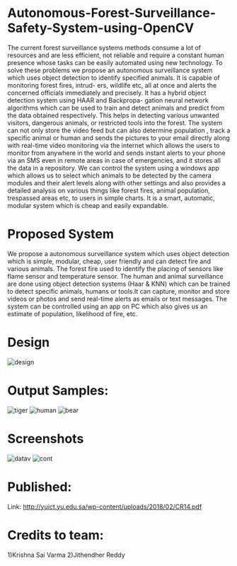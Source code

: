 # Autonomous-Forest-Surveillance-Safety-System-using-OpenCV
The current forest surveillance systems methods consume a lot of resources and are less efficient, not reliable and require a constant human presence whose tasks can be easily automated using new technology. To solve these problems we propose an autonomous surveillance system which uses object detection to identify specified animals. It is capable of monitoring forest fires, intrud- ers, wildlife etc, all at once and alerts the concerned officials immediately and precisely. It has a hybrid object detection system using HAAR and Backpropa- gation neural network algorithms which can be used to train and detect animals and predict from the data obtained respectively. This helps in detecting various unwanted visitors, dangerous animals, or restricted tools into the forest. The system can not only store the video feed but can also determine population , track a specific animal or human and sends the pictures to your email directly along with real-time video monitoring via the internet which allows the users to monitor from anywhere in the world and sends instant alerts to your phone via an SMS even in remote areas in case of emergencies, and it stores all the data in a repository. We can control the system using a windows app which allows us to select which animals to be detected by the camera modules and their alert levels along with other settings and also provides a detailed analysis on various things like forest fires, animal population, trespassed areas etc, to users in simple charts. It is a smart, automatic, modular system which is cheap and easily expandable.

# Proposed System
We propose a autonomous surveillance system which uses object detection which is simple, modular, cheap, user friendly and can detect fire and various animals. The forest fire used to identify the placing of sensors like flame sensor and temperature sensor. The human and animal surveillance are done using object detection systems (Haar & KNN) which can be trained to detect specific animals, humans or tools.It can capture, monitor and store videos or photos and send real-time alerts as emails or text messages. The system can be controlled using an app on PC which also gives us an estimate of population, likelihood of fire, etc.
# Design
![design](https://github.com/mohit9949/Autonomous-Forest-Surveillance-Safety-System-using-OpenCV/blob/master/MainProjectm/design.png?raw=true) 
# Output Samples:
![tiger](https://github.com/mohit9949/Autonomous-Forest-Surveillance-Safety-System-using-OpenCV/blob/master/MainProjectm/tiger.png?raw=true) 
![human](https://github.com/mohit9949/Autonomous-Forest-Surveillance-Safety-System-using-OpenCV/blob/master/MainProjectm/human.png?raw=true) 
![bear](https://github.com/mohit9949/Autonomous-Forest-Surveillance-Safety-System-using-OpenCV/blob/master/MainProjectm/bear.jpg?raw=true) 

# Screenshots 

![datav](https://github.com/mohit9949/Autonomous-Forest-Surveillance-Safety-System-using-OpenCV/blob/master/MainProjectm/datavisualiser.png?raw=true) 
![cont](https://github.com/mohit9949/Autonomous-Forest-Surveillance-Safety-System-using-OpenCV/blob/master/MainProjectm/controller.png?raw=true) 

# Published:
Link: http://yuict.yu.edu.sa/wp-content/uploads/2018/02/CR14.pdf

# Credits to team:
1)Krishna Sai Varma
2)Jithendher Reddy

